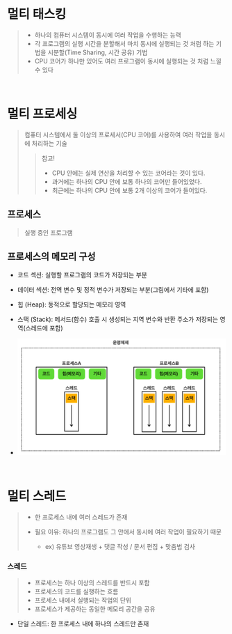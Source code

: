 # 멀티 태스킹
> - 하나의 컴퓨터 시스템이 동시에 여러 작업을 수행하는 능력
> - 각 프로그램의 실행 시간을 분할해서 마치 동시에 실행되는 것 처럼 하는 기법을 시분할(Time Sharing, 시간 공유) 기법
> - CPU 코어가 하나만 있어도 여러 프로그램이 동시에 실행되는 것 처럼 느낄 수 있다

<br>

# 멀티 프로세싱
> 컴퓨터 시스템에서 둘 이상의 프로세서(CPU 코어)를 사용하여 여러 작업을 동시 에 처리하는 기술
>
> > 참고! 
> > - CPU 안에는 실제 연산을 처리할 수 있는 코어라는 것이 있다.
> > - 과거에는 하나의 CPU 안에 보통 하나의 코어만 들어있었다.
> > - 최근에는 하나의 CPU 안에 보통 2개 이상의 코어가 들어있다.

## 프로세스
> 실행 중인 프로그램

## 프로세스의 메모리 구성
- 코드 섹션: 실행할 프로그램의 코드가 저장되는 부분
- 데이터 섹션: 전역 변수 및 정적 변수가 저장되는 부분(그림에서 기타에 포함)
- 힙 (Heap): 동적으로 할당되는 메모리 영역
- 스택 (Stack): 메서드(함수) 호출 시 생성되는 지역 변수와 반환 주소가 저장되는 영역(스레드에 포함)

- ![alt text](image.png)

<br>


# 멀티 스레드
> - 한 프로세스 내에 여러 스레드가 존재
>
> - 필요 이유: 하나의 프로그램도 그 안에서 동시에 여러 작업이 필요하기 때문
>   - ex) 유튜브 영상재생 + 댓글 작성 / 문서 편집 + 맞춤법 검사

### 스레드
> - 프로세스는 하나 이상의 스레드를 반드시 포함
> - 프로세스의 코드를 실행하는 흐름
> - 프로세스 내에서 실행되는 작업의 단위
> - 프로세스가 제공하는 동일한 메모리 공간을 공유
- 단일 스레드: 한 프로세스 내에 하나의 스레드만 존재 


